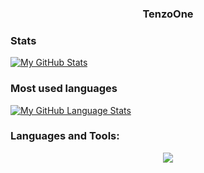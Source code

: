 
<h3 align="center">TenzoOne </a></h3>
<p align="center">
</p>

### Stats
[![My GitHub Stats](https://github-readme-stats.vercel.app/api/?username=TenzoOne&count_private=true&theme=tokyonight&showicons=true)]()

### Most used languages
[![My GitHub Language Stats](https://github-readme-stats.vercel.app/api/top-langs/?username=TenzoOne&langs_count=5&theme=tokyonight)]()

<h3 align="left">Languages and Tools:</h3>
<p align="center">
  <a href="https://skillicons.dev">
    <img src="https://skillicons.dev/icons?i=py,scala,cs,git,docker" />
  </a>
</p>

